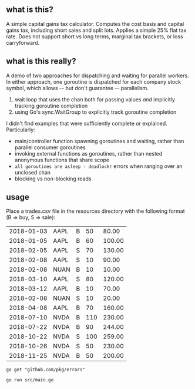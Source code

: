 ## what is this?
A simple capital gains tax calculator. Computes the cost basis and capital gains tax, including short sales and split lots. Applies a simple 25% flat tax rate. Does not support short vs long terms, marginal tax brackets, or loss carryforward.


## what is this really?
A demo of two approaches for dispatching and waiting for parallel workers. In either approach, one goroutine is dispatched for each company stock symbol, which allows -- but don't guarantee -- parallelism.
1) wait loop that uses the chan both for passing values _and_ implicitly tracking goroutine completion
1) using Go's sync.WaitGroup to explicitly track goroutine completion

I didn't find examples that were sufficiently complete or explained. Particularly:
 - main/controller function spawning goroutines and waiting, rather than parallel consumer goroutines
 - invoking external functions as goroutines, rather than nested anonymous functions that share scope
 - `all goroutines are asleep - deadlock!` errors when ranging over an unclosed chan
 - blocking vs non-blocking reads


## usage

Place a trades.csv file in the resources directory with the following format (B => buy, S => sale):

||||||
|---|---|---|---|---|
|2018-01-03|AAPL|B|50|80.00|
|2018-01-05|AAPL|B|60|100.00|
|2018-02-05|AAPL|S|70|130.00|
|2018-02-08|AAPL|S|10|90.00|
|2018-02-08|NUAN|B|10|10.00|
|2018-03-10|AAPL|S|80|120.00|
|2018-03-12|AAPL|B|10|70.00|
|2018-02-08|NUAN|S|10|20.00|
|2018-04-08|AAPL|B|70|160.00|
|2018-07-10|NVDA|B|110|230.00|
|2018-07-22|NVDA|B|90|244.00|
|2018-10-22|NVDA|S|100|259.00|
|2018-10-26|NVDA|S|50|230.00|
|2018-11-25|NVDA|B|50|200.00|

```
go get "github.com/pkg/errors"

go run src/main.go
```